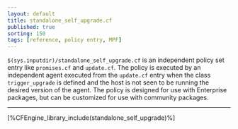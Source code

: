 ```yaml
---
layout: default
title: standalone_self_upgrade.cf
published: true
sorting: 150
tags: [reference, policy entry, MPF]
---
```


`$(sys.inputdir)/standalone_self_upgrade.cf` is an independent policy set entry
like `promises.cf` and `update.cf`. The policy is executed by an independent
agent executed from the `update.cf` entry when the class `trigger_upgrade` is
defined and the host is not seen to be running the desired version of the agent.
The policy is designed for use with Enterprise packages, but can be customized
for use with community packages.

***

[%CFEngine_library_include(standalone_self_upgrade)%]
